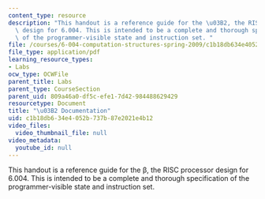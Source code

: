 ```yaml
---
content_type: resource
description: "This handout is a reference guide for the \u03B2, the RISC processor\
  \ design for 6.004. This is intended to be a complete and thorough specification\
  \ of the programmer-visible state and instruction set. "
file: /courses/6-004-computation-structures-spring-2009/c1b18db634e4052b737b87e2021e4b12_MIT6_004s09_lab_beta_doc.pdf
file_type: application/pdf
learning_resource_types:
- Labs
ocw_type: OCWFile
parent_title: Labs
parent_type: CourseSection
parent_uid: 809a46a0-df5c-efe1-7d42-984488629429
resourcetype: Document
title: "\u03B2 Documentation"
uid: c1b18db6-34e4-052b-737b-87e2021e4b12
video_files:
  video_thumbnail_file: null
video_metadata:
  youtube_id: null
---
```

This handout is a reference guide for the β, the RISC processor design for 6.004. This is intended to be a complete and thorough specification of the programmer-visible state and instruction set. 

